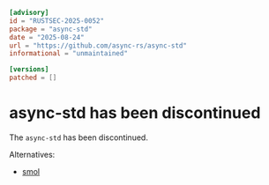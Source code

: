 ```toml
[advisory]
id = "RUSTSEC-2025-0052"
package = "async-std"
date = "2025-08-24"
url = "https://github.com/async-rs/async-std"
informational = "unmaintained"

[versions]
patched = []
```

# async-std has been discontinued

The `async-std` has been discontinued.

Alternatives:

- [smol](https://crates.io/crates/smol)
